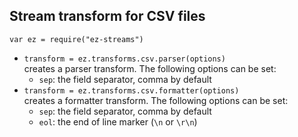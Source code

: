 ## Stream transform for CSV files

`var ez = require("ez-streams")`  

* `transform = ez.transforms.csv.parser(options)`  
  creates a parser transform. The following options can be set:  
  - `sep`: the field separator, comma by default 
* `transform = ez.transforms.csv.formatter(options)`  
  creates a formatter transform. The following options can be set:  
  - `sep`: the field separator, comma by default 
  - `eol`: the end of line marker (`\n`  or `\r\n`)  
